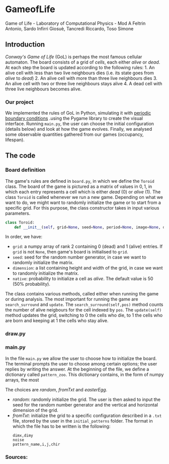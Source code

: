 # GameofLife
Game of Life - Laboratory of Computational Physics - Mod A
Feltrin Antonio, Sardo Infirri Giosuè, Tancredi Riccardo, Toso Simone

## Introduction
*Conway's Game of Life* (GoL) is perhaps the most famous cellular automaton. The board consists of a grid of *cells*, each either *alive* or *dead*. At each step the board is updated according to the following rules:
	1. An alive cell with less than two live neighbours dies (i.e. its state goes from *alive* to *dead*)
	2. An alive cell with more than three live neighbours dies
	3. An alive cell with two or three live neighbours stays alive
	4. A dead cell with three live neighbours becomes alive.
	
### Our project
We implemented the rules of GoL in Python, simulating it with [periodic boundary conditions](https://link-url-here.org) .using the Pygame library to create the visual interface. Running `main.py`, the user can choose the initial configuration (details below) and look at how the game evolves. Finally, we analysed some observable quantities gathered from our games (occupancy, lifespan).

## The code
### Board definition 
The game's rules are defined in `board.py`, in which we define the `Toroid` class. The board of the game is pictured as a matrix of values in ${0,1}$, in which each entry represents a cell which is either *dead* (0) or *alive* (1). The class `Toroid` is called whenever we run a new game. Depending on what we want to do, we might want to randomly initialize the game or to start from a specific grid. For this purpose, the class constructor takes in input various parameters.

```python
class Toroid:
    def __init__(self, grid=None, seed=None, period=None, image=None, dimension=None, native=50): 
```
In order, we have:
* `grid`: a numpy array of rank 2 containing 0 (dead) and 1 (alive) entries. If `grid` is not `None`, then game's board is initialised to `grid`. 
* `seed`: seed for the random number generator, in case we want to randomly initialize the matrix.
* `dimension`: a list containing height and width of the grid, in case we want to randomly initialize the matrix.
* `native`: probability to initialize a cell as *alive*. The default value is 50 (50% probability).

The class contains various methods, called either when running the game or during analysis. The most important for running the game are `search_surround` and `update`. The `search_surround(self,pos)` method counts the number of alive neigbours for the cell indexed by `pos`. The `update(self)` method updates the grid, switching to 0 the cells who die, to 1 the cells who are born and keeping at 1 the cells who stay alive.

### draw.py

### main.py
In the file `main.py` we allow the user to choose how to initialize the board. The terminal prompts the user to choose among certain options; the user replies by writing the answer. At the beginning of the file, we define a dictionary called `pattern_zoo`. This dictionary contains, in the form of numpy arrays, the most

The choices are *random*, *fromTxt* and *easterEgg*. 
* *random*: randomly initialize the grid. The user is then asked to input the seed for the random number generator and the vertical and horizontal dimension of the grid. 
* *fromTxt*: initialize the grid to a specific configuration described in a `.txt` file, stored by the user in the `initial_patterns` folder. The format in which the file has to be written is the following:
	```
	dimx,dimy
	noise
	pattern_name,i,j,chir
	```
 






### Sources:

 
